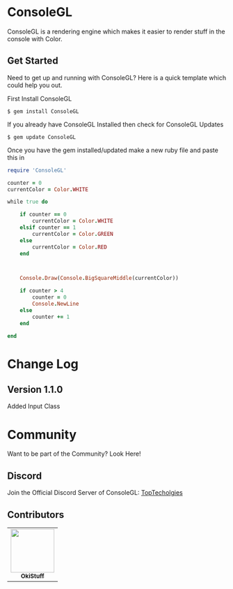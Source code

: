 # ConsoleGL
ConsoleGL is a rendering engine which makes it easier to render stuff in the console with Color.
## Get Started
Need to get up and running with ConsoleGL? Here is a quick template which could help you out.

First Install ConsoleGL
```
$ gem install ConsoleGL
```

If you already have ConsoleGL Installed then check for ConsoleGL Updates
```
$ gem update ConsoleGL
```

Once you have the gem installed/updated make a new ruby file and paste this in

```ruby
require 'ConsoleGL'

counter = 0
currentColor = Color.WHITE

while true do

    if counter == 0
        currentColor = Color.WHITE
    elsif counter == 1
        currentColor = Color.GREEN
    else
        currentColor = Color.RED
    end



    Console.Draw(Console.BigSquareMiddle(currentColor))

    if counter > 4
        counter = 0
        Console.NewLine
    else
        counter += 1
    end

end
```

# Change Log
## Version 1.1.0
Added Input Class

# Community
Want to be part of the Community? Look Here!

## Discord
Join the Official Discord Server of ConsoleGL: [TopTecholgies](https://discord.gg/7JkcmvS)

## Contributors

<table>
  <tr>
    <td align="center"><a href="https://github.com/OkiStuff"><img src="https://avatars2.githubusercontent.com/u/40648091?v=4" width="100px;" alt=""/><br /><sub><b>OkiStuff </b></sub></td>

  </tr>

</table>
